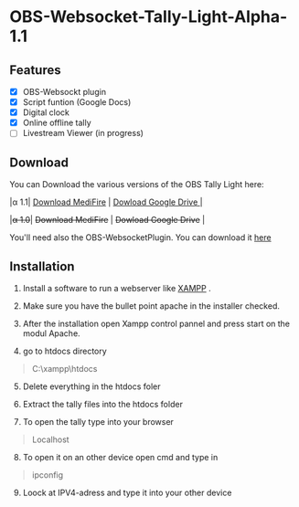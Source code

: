 # OBS-Websocket-Tally-Light-Alpha-1.1

## Features
 - [x] OBS-Websockt plugin
 - [x] Script funtion (Google Docs)
 - [x] Digital clock
 - [x] Online offline tally
 - [ ] Livestream Viewer (in progress)

## Download
You can Download the various versions of the OBS Tally Light here:

|α 1.1| [Download MediFire](http://bit.ly/3tUOsBs) | [Dowload Google Drive ](http://bit.ly/3aPCNeh) |

|~~α 1.0~~| ~~Download MediFire~~ | ~~Dowload Google Drive~~  |

You'll need also the OBS-WebsocketPlugin. You can download it [here](https://github.com/Palakis/obs-websocket/releases/tag/4.8.0)

## Installation
1.	Install a software to run a webserver like [XAMPP](https://www.apachefriends.org/de/index.html) .

3.	Make sure you have the bullet point apache in the installer checked.

4.	After the installation open Xampp control pannel and press start on the modul Apache.

5.	go to htdocs directory
> C:\xampp\htdocs
 5. Delete everything in the htdocs foler
 
 6. Extract the tally files into the htdocs folder
  
 7. To open the tally type into your browser 
 
 > Localhost
 
 8. To open it on an other device open cmd and type in 
 
 >ipconfig
 
 9. Loock at IPV4-adress and type it into your other device

